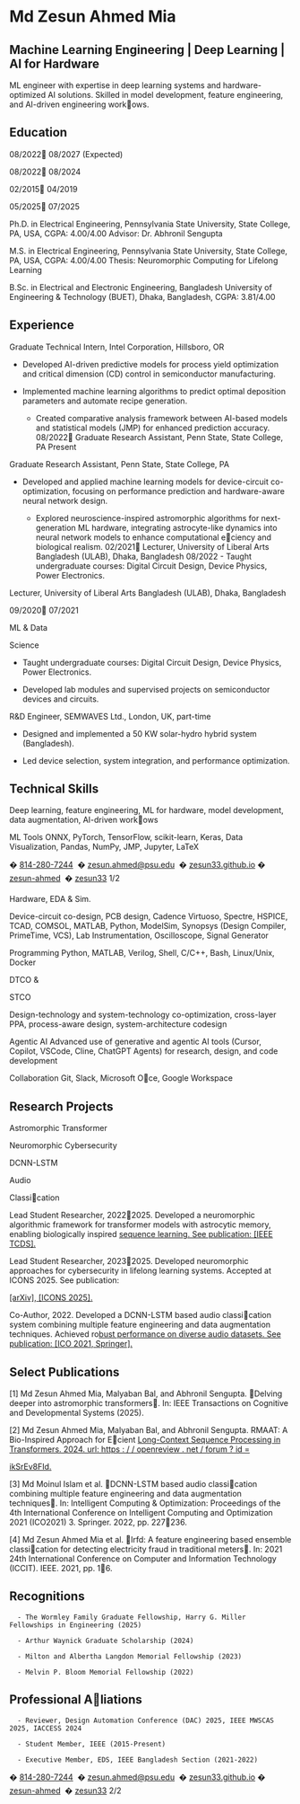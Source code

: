 # Md Zesun Ahmed Mia

## Machine Learning Engineering | Deep Learning | AI for Hardware

ML engineer with expertise in deep learning systems and hardware-optimized AI solutions. Skilled
in model development, feature engineering, and AI-driven engineering workows.

## Education



08/2022
08/2027
(Expected)


08/2022
08/2024


02/2015
04/2019


05/2025
07/2025



Ph.D. in Electrical Engineering, Pennsylvania State University, State College,
PA, USA, CGPA: 4.00/4.00
Advisor: Dr. Abhronil Sengupta


M.S. in Electrical Engineering, Pennsylvania State University, State College, PA,
USA, CGPA: 4.00/4.00
Thesis: Neuromorphic Computing for Lifelong Learning


B.Sc. in Electrical and Electronic Engineering, Bangladesh University of Engineering & Technology (BUET), Dhaka, Bangladesh, CGPA: 3.81/4.00

## Experience


Graduate Technical Intern, Intel Corporation, Hillsboro, OR

- Developed AI-driven predictive models for process yield optimization and critical dimension (CD) control in semiconductor manufacturing.

- Implemented machine learning algorithms to predict optimal deposition parameters and
automate recipe generation.




     - Created comparative analysis framework between AI-based models and statistical models
(JMP) for enhanced prediction accuracy.
08/2022 Graduate Research Assistant, Penn State, State College, PA
Present  


Graduate Research Assistant, Penn State, State College, PA




- Developed and applied machine learning models for device-circuit co-optimization, focusing on performance prediction and hardware-aware neural network design.




     - Explored neuroscience-inspired astromorphic algorithms for next-generation ML hardware, integrating astrocyte-like dynamics into neural network models to enhance computational eciency and biological realism.
02/2021 Lecturer, University of Liberal Arts Bangladesh (ULAB), Dhaka, Bangladesh
08/2022 - Taught undergraduate courses: Digital Circuit Design, Device Physics, Power Electronics.



Lecturer, University of Liberal Arts Bangladesh (ULAB), Dhaka, Bangladesh



09/2020
07/2021


ML & Data

Science




- Taught undergraduate courses: Digital Circuit Design, Device Physics, Power Electronics.

- Developed lab modules and supervised projects on semiconductor devices and circuits.


R&D Engineer, SEMWAVES Ltd., London, UK, part-time

- Designed and implemented a 50 KW solar-hydro hybrid system (Bangladesh).

- Led device selection, system integration, and performance optimization.

## Technical Skills


Deep learning, feature engineering, ML for hardware, model development, data augmentation, AI-driven workows



ML Tools ONNX, PyTorch, TensorFlow, scikit-learn, Keras, Data Visualization, Pandas,
NumPy, JMP, Jupyter, LaTeX


� [814-280-7244](tel:8142807244)  � [zesun.ahmed@psu.edu](mailto:zesun.ahmed@psu.edu)  � [zesun33.github.io](https://zesun33.github.io)
� [zesun-ahmed](https://www.linkedin.com/in/zesun-ahmed)  � [zesun33](https://github.com/zesun33) 1/2


Hardware,
EDA & Sim.



Device-circuit co-design, PCB design, Cadence Virtuoso, Spectre, HSPICE, TCAD,
COMSOL, MATLAB, Python, ModelSim, Synopsys (Design Compiler, PrimeTime,
VCS), Lab Instrumentation, Oscilloscope, Signal Generator



Programming Python, MATLAB, Verilog, Shell, C/C++, Bash, Linux/Unix, Docker



DTCO &

STCO



Design-technology and system-technology co-optimization, cross-layer PPA,
process-aware design, system-architecture codesign



Agentic AI Advanced use of generative and agentic AI tools (Cursor, Copilot, VSCode, Cline,
ChatGPT Agents) for research, design, and code development


Collaboration Git, Slack, Microsoft Oce, Google Workspace

## Research Projects



Astromorphic
Transformer


Neuromorphic
Cybersecurity


DCNN-LSTM

Audio

Classication



Lead Student Researcher, 20222025. Developed a neuromorphic algorithmic framework for transformer models with astrocytic memory, enabling biologically inspired
[sequence learning. See publication: [IEEE TCDS].](https://ieeexplore.ieee.org/document/10976578/)


Lead Student Researcher, 20232025. Developed neuromorphic approaches for cybersecurity in lifelong learning systems. Accepted at ICONS 2025. See publication:

[[arXiv], [ICONS 2025].](https://arxiv.org/abs/2508.04610)


Co-Author, 2022. Developed a DCNN-LSTM based audio classication system combining multiple feature engineering and data augmentation techniques. Achieved ro[bust performance on diverse audio datasets. See publication: [ICO 2021, Springer].](https://link.springer.com/chapter/10.1007/978-3-030-93247-3_23)

## Select Publications




[1] Md Zesun Ahmed Mia, Malyaban Bal, and Abhronil Sengupta. Delving deeper into astromorphic transformers.
In: IEEE Transactions on Cognitive and Developmental Systems (2025).


[2] Md Zesun Ahmed Mia, Malyaban Bal, and Abhronil Sengupta. RMAAT: A Bio-Inspired Approach for Ecient
[Long-Context Sequence Processing in Transformers. 2024. url: https : / / openreview . net / forum ? id =](https://openreview.net/forum?id=ikSrEv8FId)

[ikSrEv8FId.](https://openreview.net/forum?id=ikSrEv8FId)


[3] Md Moinul Islam et al. DCNN-LSTM based audio classication combining multiple feature engineering and
data augmentation techniques. In: Intelligent Computing & Optimization: Proceedings of the 4th International
Conference on Intelligent Computing and Optimization 2021 (ICO2021) 3. Springer. 2022, pp. 227236.


[4] Md Zesun Ahmed Mia et al. Irfd: A feature engineering based ensemble classication for detecting electricity
fraud in traditional meters. In: 2021 24th International Conference on Computer and Information Technology
(ICCIT). IEEE. 2021, pp. 16.

## Recognitions


      - The Wormley Family Graduate Fellowship, Harry G. Miller Fellowships in Engineering (2025)

      - Arthur Waynick Graduate Scholarship (2024)

      - Milton and Albertha Langdon Memorial Fellowship (2023)

      - Melvin P. Bloom Memorial Fellowship (2022)

## Professional Aliations


      - Reviewer, Design Automation Conference (DAC) 2025, IEEE MWSCAS 2025, IACCESS 2024

      - Student Member, IEEE (2015-Present)

      - Executive Member, EDS, IEEE Bangladesh Section (2021-2022)


� [814-280-7244](tel:8142807244)  � [zesun.ahmed@psu.edu](mailto:zesun.ahmed@psu.edu)  � [zesun33.github.io](https://zesun33.github.io)
� [zesun-ahmed](https://www.linkedin.com/in/zesun-ahmed)  � [zesun33](https://github.com/zesun33) 2/2



